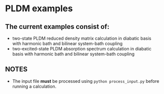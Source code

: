 # PLDM examples

The current examples consist of:
---------------------------------------

* two-state PLDM reduced density matrix calculation in diabatic basis with harmonic bath and bilinear system-bath coupling
* two-excited-state PLDM absorption spectrum calculation in diabatic basis with harmonic bath and bilinear system-bath coupling

NOTES
---
* The input file __must__ be processed using `python process_input.py` before running a calculation.
